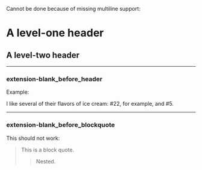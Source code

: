 
Cannot be done because of missing multiline support:

A level-one header
==================

A level-two header
------------------

----------------------------------------

### extension-blank_before_header

Example:

I like several of their flavors of ice cream:
#22, for example, and #5.

----------------------------------------

### extension-blank_before_blockquote

This should not work:

> This is a block quote.
>> Nested.
